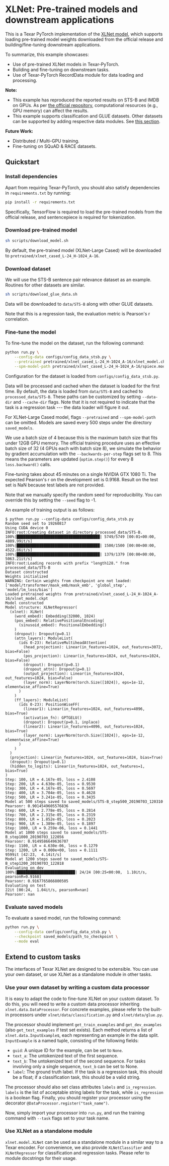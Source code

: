 # XLNet: Pre-trained models and downstream applications

This is a Texar PyTorch implementation of the [XLNet model](https://github.com/zihangdai/xlnet), which supports loading
pre-trained model weights downloaded from the official release and building/fine-tuning downstream applications.

To summarize, this example showcases:

- Use of pre-trained XLNet models in Texar-PyTorch.
- Building and fine-tuning on downstream tasks.
- Use of Texar-PyTorch RecordData module for data loading and processing.

**Note:**
- This example has reproduced the reported results on STS-B and IMDB on GPUs. As per
  [the official repository](https://github.com/zihangdai/xlnet#memory-issue-during-finetuning), computational resources
  (e.g., GPU memory) can affect the results.
- This example supports classification and GLUE datasets. Other datasets can be supported by adding respective data
  modules. See [this section](https://github.com/huzecong/texar-xlnet#extend-to-custom-tasks).

**Future Work:**
- Distributed / Multi-GPU training.
- Fine-tuning on SQuAD & RACE datasets.

## Quickstart

### Install dependencies

Apart from requiring Texar-PyTorch, you should also satisfy dependencies in `requirements.txt` by running:
```bash
pip install -r requirements.txt
```

Specifically, TensorFlow is required to load the pre-trained models from the official release, and sentencepiece is
required for tokenization.

### Download pre-trained model

```bash
sh scripts/download_model.sh
```

By default, the pre-trained model (XLNet-Large Cased) will be downloaded to `pretrained/xlnet_cased_L-24_H-1024_A-16`.

### Download dataset

We will use the STS-B sentence pair relevance dataset as an example. Routines for other datasets are similar.

```bash
sh scripts/download_glue_data.sh
```

Data will be downloaded to `data/STS-B` along with other GLUE datasets.

Note that this is a regression task, the evaluation metric is Pearson's r correlation.

### Fine-tune the model

To fine-tune the model on the dataset, run the following command:
```bash
python run.py \
    --config-data configs/config_data_stsb.py \
    --pretrained pretrained/xlnet_cased_L-24_H-1024_A-16/xlnet_model.ckpt \
    --spm-model-path pretrained/xlnet_cased_L-24_H-1024_A-16/spiece.model
```

Configuration for the dataset is loaded from `configs/config_data_stsb.py`.

Data will be processed and cached when the dataset is loaded for the first time. By default, the data is loaded from
`data/STS-B` and cached to `processed_data/STS-B`. These paths can be customized by setting `--data-dir` and
`--cache-dir` flags. Note that it is not required to indicate that the task is a regression task --- the data loader
will figure it out.

For XLNet-Large Cased model, flags `--pretrained` and `--spm-model-path` can be omitted. Models are saved every 500
steps under the directory `saved_models`.

We use a batch size of 4 because this is the maximum batch size that fits under 12GB GPU memory. The official training
procedure uses an effective batch size of 32 (4 GPUs each with batch size 8), we simulate the behavior by gradient
accumulation with the `--backwards-per-step` flags set to 8. This means the parameters are updated (`optim.step()`) for
every 8 `loss.backward()` calls.

Fine-tuning takes about 45 minutes on a single NVIDIA GTX 1080 Ti. The expected Pearson's r on the development set is
0.9168. Result on the test set is NaN because test labels are not provided.

Note that we manually specify the random seed for reproducibility. You can override this by setting the `--seed` flag
to -1.

An example of training output is as follows:

```
$ python run.py --config-data configs/config_data_stsb.py
Random seed set to 19260817
Using CUDA device 0
INFO:root:Creating dataset in directory processed_data/STS-B.
100%|█████████████████████████████████████| 5749/5749 [00:01<00:00, 4809.99it/s]
100%|█████████████████████████████████████| 1500/1500 [00:00<00:00, 4522.86it/s]
100%|█████████████████████████████████████| 1379/1379 [00:00<00:00, 5063.21it/s]
INFO:root:Loading records with prefix "length128." from processed_data/STS-B
Dataset constructed
Weights initialized
WARNING: Certain weights from checkpoint are not loaded: ['model/transformer/mask_emb/mask_emb', 'global_step', 'model/lm_loss/bias']
Loaded pretrained weights from pretrained/xlnet_cased_L-24_H-1024_A-16/xlnet_model.ckpt
Model constructed
Model structure: XLNetRegressor(
  (xlnet): XLNet(
    (word_embed): Embedding(32000, 1024)
    (pos_embed): RelativePositionalEncoding(
      (sinusoid_embed): PositionalEmbedding()
    )
    (dropout): Dropout(p=0.1)
    (attn_layers): ModuleList(
      (ids 0-23): RelativeMultiheadAttention(
        (head_projection): Linear(in_features=1024, out_features=3072, bias=False)
        (pos_projection): Linear(in_features=1024, out_features=1024, bias=False)
        (dropout): Dropout(p=0.1)
        (dropout_attn): Dropout(p=0.1)
        (output_projection): Linear(in_features=1024, out_features=1024, bias=False)
        (layer_norm): LayerNorm(torch.Size([1024]), eps=1e-12, elementwise_affine=True)
      )
    )
    (ff_layers): ModuleList(
      (ids 0-23): PositionWiseFF(
        (linear1): Linear(in_features=1024, out_features=4096, bias=True)
        (activation_fn): GPTGELU()
        (dropout): Dropout(p=0.1, inplace)
        (linear2): Linear(in_features=4096, out_features=1024, bias=True)
        (layer_norm): LayerNorm(torch.Size([1024]), eps=1e-12, elementwise_affine=True)
      )
    )
  )
  (projection): Linear(in_features=1024, out_features=1024, bias=True)
  (dropout): Dropout(p=0.1)
  (hidden_to_logits): Linear(in_features=1024, out_features=1, bias=True)
)
Step: 100, LR = 4.167e-05, loss = 2.4108
Step: 200, LR = 4.630e-05, loss = 0.9530
Step: 300, LR = 4.167e-05, loss = 0.5697
Step: 400, LR = 3.704e-05, loss = 0.4628
Step: 500, LR = 3.241e-05, loss = 0.3435
Model at 500 steps saved to saved_models/STS-B_step500_20190703_120310
Pearsonr: 0.9014549605576836
Step: 600, LR = 2.778e-05, loss = 0.2814
Step: 700, LR = 2.315e-05, loss = 0.2319
Step: 800, LR = 1.852e-05, loss = 0.2023
Step: 900, LR = 1.389e-05, loss = 0.1897
Step: 1000, LR = 9.259e-06, loss = 0.1441
Model at 1000 steps saved to saved_models/STS-B_step1000_20190703_122056
Pearsonr: 0.9149586649636707
Step: 1100, LR = 4.630e-06, loss = 0.1279
Step: 1200, LR = 0.000e+00, loss = 0.1111
9599it [42:23,  4.14it/s]
Model at 1200 steps saved to saved_models/STS-B_step1200_20190703_122818
Evaluating on dev
100%|██████████████████████████| 24/24 [00:25<00:00,  1.10it/s, pearsonR=0.9168]
Pearsonr: 0.9167765866800505
Evaluating on test
22it [00:24,  1.04it/s, pearsonR=nan]
Pearsonr: nan
```

### Evaluate saved models

To evaluate a saved model, run the following command:
```bash
python run.py \
    --config-data configs/config_data_stsb.py \
    --checkpoint saved_models/path_to_checkpoint \
    --mode eval
```

## Extend to custom tasks

The interfaces of Texar XLNet are designed to be extensible. You can use your own dataset, or use XLNet as a standalone
module in other tasks.

### Use your own dataset by writing a custom data processor

It is easy to adapt the code to fine-tune XLNet on your custom dataset. To do this, you will need to write a custom
data processor inheriting `xlnet.data.DataProcessor`. For concrete examples, please refer to the built-in processors
under `xlnet/data/classification.py` and `xlnet/data/glue.py`.

The processor should implement `get_train_examples` and `get_dev_examples` (also `get_test_examples` if test set
exists). Each method returns a list of `xlnet.data.InputExample`s, each representing an example in the data split.
`InputExample` is a named tuple, consisting of the following fields:

- `guid`: A unique ID for the example, can be set to `None`.
- `text_a`: The untokenized text of the first sequence.
- `text_b`: The untokenized text of the second sequence. For tasks involving only a single sequence, `text_b` can be set
  to None.
- `label`: The ground truth label. If the task is a regression task, this should be a float; if a classification task,
  this should be a valid string.

The processor should also set class attributes `labels` and `is_regression`. `labels` is the list of acceptable string
labels for the task, while `is_regression` is a boolean flag. Finally, you should register your processor using the
decorator `@DataProcessor.register("task_name")`.

Now, simply import your processor into `run.py`, and run the training command with `--task` flags set to your task name.

### Use XLNet as a standalone module

`xlnet.model.XLNet` can be used as a standalone module in a similar way to a Texar encoder. For convenience, we also
provide `XLNetClassifier` and `XLNetRegressor` for classification and regression tasks. Please refer to module
docstrings for their usage.
